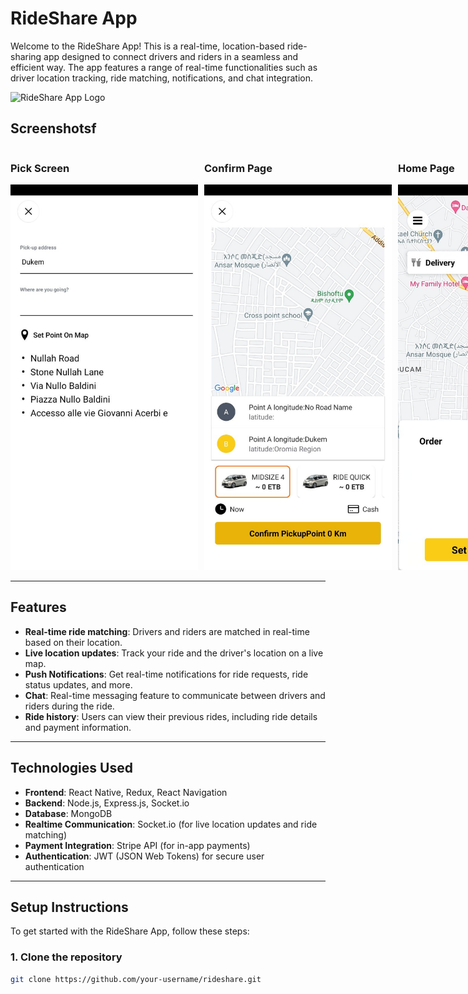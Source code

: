 # RideShare App

Welcome to the RideShare App! This is a real-time, location-based ride-sharing app designed to connect drivers and riders in a seamless and efficient way. The app features a range of real-time functionalities such as driver location tracking, ride matching, notifications, and chat integration.

![RideShare App Logo](https://your-image-url.com/logo.png)

## Screenshotsf

<div style="display: flex; flex-wrap: nowrap; justify-content: space-between; gap: 10px;">
  <div style="flex: 0 0 300px;">
    <h3>Pick Screen</h3>
    <img src="https://github.com/Andi-gech/Ride-Clone/raw/main/readmepics/photo_5981043376646112200_y.jpg" width="300px" />
  </div>
  
  <div style="flex: 0 0 300px;">
    <h3>Confirm Page</h3>
    <img src="https://github.com/Andi-gech/Ride-Clone/raw/main/readmepics/photo_5981043376646112198_y.jpg" width="300px" />
  </div>
  
  <div style="flex: 0 0 300px;">
    <h3>Home Page</h3>
    <img src="https://github.com/Andi-gech/Ride-Clone/raw/main/readmepics/photo_5981043376646112202_y.jpg" width="300px" />
  </div>
  
  <div style="flex: 0 0 300px;">
    <h3>Wallet Page</h3>
    <img src="https://github.com/Andi-gech/Ride-Clone/raw/main/readmepics/photo_5981043376646112205_y.jpg" width="300px" />
  </div>
  
  <div style="flex: 0 0 300px;">
    <h3>Profile Page</h3>
    <img src="https://github.com/Andi-gech/Ride-Clone/raw/main/readmepics/photo_5981043376646112203_y.jpg" width="300px" />
  </div>
</div>

---

## Features

- **Real-time ride matching**: Drivers and riders are matched in real-time based on their location.
- **Live location updates**: Track your ride and the driver's location on a live map.
- **Push Notifications**: Get real-time notifications for ride requests, ride status updates, and more.
- **Chat**: Real-time messaging feature to communicate between drivers and riders during the ride.
- **Ride history**: Users can view their previous rides, including ride details and payment information.

---

## Technologies Used

- **Frontend**: React Native, Redux, React Navigation
- **Backend**: Node.js, Express.js, Socket.io
- **Database**: MongoDB
- **Realtime Communication**: Socket.io (for live location updates and ride matching)
- **Payment Integration**: Stripe API (for in-app payments)
- **Authentication**: JWT (JSON Web Tokens) for secure user authentication

---

## Setup Instructions

To get started with the RideShare App, follow these steps:

### 1. Clone the repository
```bash
git clone https://github.com/your-username/rideshare.git
